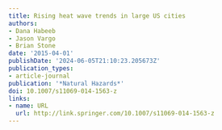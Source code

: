 ```yaml
---
title: Rising heat wave trends in large US cities
authors:
- Dana Habeeb
- Jason Vargo
- Brian Stone
date: '2015-04-01'
publishDate: '2024-06-05T21:10:23.205673Z'
publication_types:
- article-journal
publication: '*Natural Hazards*'
doi: 10.1007/s11069-014-1563-z
links:
- name: URL
  url: http://link.springer.com/10.1007/s11069-014-1563-z
---
```

